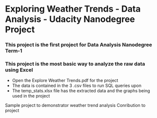 # Exploring Weather Trends - Data Analysis - Udacity Nanodegree Project

### This project is the first project for Data Analysis Nanodegree Term-1
### This project is the most basic way to analyze the raw data using Excel

* Open the Explore Weather Trends.pdf for the project
* The data is contained in the 3 .csv files to run SQL queries upon
* The temp_stats.xlsx file has the extracted data and the graphs being used in the project

Sample project to demonstrator weather trend analysis
Conribution to project
